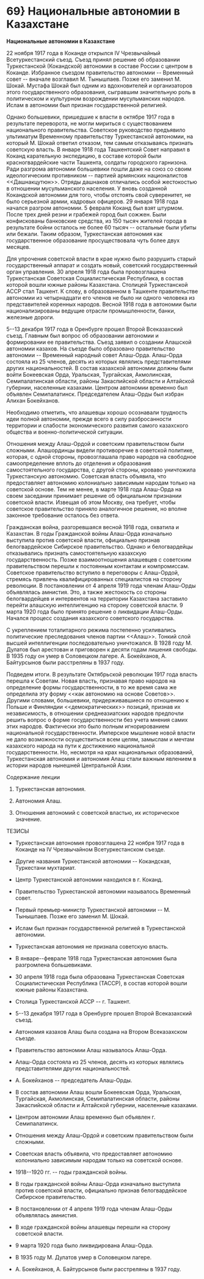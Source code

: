 # 69} Национальные автономии в Казахстане

**Национальные автономии в Казахстане**

22 ноября 1917 года в Коканде открылся IV Чрезвычайный Всетуркестанский съезд. Съезд принял решение об образовании Туркестанской (Кокандской) автономии в составе России с центром в Коканде. Избранное съездом правительство автономии -- Временный совет -- вначале возглавил М. Тынышпаев. Позже его заменил М. Шокай. Мустафа Шокай был одним из вдохновителей и организаторов этого государственного образования, сыгравшим значительную роль в политическом и культурном возрождении мусульманских народов. Ислам в автономии был признан государственной религией.

Однако большевики, пришедшие к власти в октябре 1917 года в результате переворота, не могли мириться с существованием национального правительства. Советское руководство предъявило ультиматум Временному правительству Туркестанской автономии, на который М. Шокай ответил отказом, тем самым отказываясь признать советскую власть. В январе 1918 года Ташкентский Совет направил в Коканд карательную экспедицию, в составе которой были красногвардейские части Ташкента, солдаты городского гарнизона. Ради разгрома автономии большевики пошли даже на союз со своим идеологическим противником -- партией армянских националистов \<\<Дашнакцутюн\>\>. Отряды дашнаков отличались особой жестокостью в отношении мусульманского населения. У вновь созданной Кокандской автономии для того, чтобы отстоять свой суверенитет, не было серьезной армии, кадровых офицеров. 29 января 1918 года начался разгром автономии. 5 февраля Коканд был взят штурмом. После трех дней резни и грабежей город был сожжен. Были конфискованы банковские средства, из 150 тысяч жителей города в результате бойни осталось не более 60 тысяч -- остальные были убиты или бежали. Таким образом, Туркестанская автономия как государственное образование просуществовала чуть более двух месяцев.

Для упрочения советской власти в крае нужно было разрушить старый государственный аппарат и создать новый, советский государственный орган управления. 30 апреля 1918 года была провозглашена Туркестанская Советская Социалистическая Республика, в состав которой вошли южные районы Казахстана. Столицей Туркестанской АССР стал Ташкент. К слову, в образованном в Ташкенте правительстве автономии из четырнадцати его членов не было ни одного человека из представителей коренных народов. Весной 1918 года в автономии были национализированы ведущие отрасли промышленности, банки, железные дороги.

5--13 декабря 1917 года в Оренбурге прошел Второй Всеказахский съезд. Главным был вопрос об образовании автономии и формировании ее правительства. Съезд заявил о создании Алашской автономии казахов. На съезде было образовано правительство автономии -- Временный народный совет Алаш-Орда. Алаш-Орда состояла из 25 членов, десять из которых являлись представителями других национальностей. В состав казахской автономии должны были войти Бокеевская Орда, Уральская, Тургайская, Акмолинская, Семипалатинская области, районы Закаспийской области и Алтайской губернии, населенные казахами. Центром автономии временно был объявлен Семипалатинск. Председателем Алаш-Орды был избран Алихан Бокейханов.

Необходимо отметить, что алашевцы хорошо осознавали трудность идеи полной автономии, прежде всего в силу разбросанности территории и слабости экономического развития самого казахского общества и военно-политической ситуации.

Отношения между Алаш-Ордой и советским правительством были сложными. Алашординцы видели противоречие в советской политике, которая, с одной стороны, провозглашала право народов на свободное самоопределение вплоть до отделения и образования самостоятельного государства, с другой стороны, кроваво уничтожила Туркестанскую автономию. Советская власть объявила, что предоставляет автономию колониально зависимым народам только на советской основе. Тем не менее, в марте 1918 года Алаш-Орда на своем заседании принимает решение об официальном признании советской власти. Извещая об этом Москву, она требует, чтобы советское правительство приняло аналогичное решение, но вполне законное требование осталось без ответа.

Гражданская война, разгоревшаяся весной 1918 года, охватила и Казахстан. В годы Гражданской войны Алаш-Орда изначально выступила против советской власти, официально признав белогвардейское Сибирское правительство. Однако и белогвардейцы отказывались признать самостоятельную казахскую государственность. Позже взаимоотношения алашевцев с советским правительством перешли к постоянным контактам и компромиссам. Советское правительство вступило в переговоры с Алаш-Ордой, стремясь привлечь квалифицированных специалистов на сторону революции. В постановлении от 4 апреля 1919 года членам Алаш-Орды объявлялась амнистия. Это, а также жестокость со стороны белогвардейцев и интервентов на территории Казахстана заставило перейти алашскую интеллигенцию на сторону советской власти. 9 марта 1920 года было принято решение о ликвидации Алаш-Орды. Начался процесс создания казахского советского государства.

С укреплением тоталитарного режима постепенно усиливались политические преследования членов партии \<\<Алаш\>\>. Тонкий слой высшей интеллигенции последовательно уничтожался. В 1928 году М. Дулатов был арестован и приговорен к десяти годам лишения свободы. В 1935 году он умер в Соловецком лагере. А. Бокейханов, А. Байтурсынов были расстреляны в 1937 году.

Подведем итоги. В результате Октябрьской революции 1917 года власть перешла к Советам. Новая власть, признавая право народов на определение формы государственности, в то же время сама же определила эту форму \<\<как автономию на основе Советов\>\>. Другими словами, большевики, придерживавшиеся по отношению к Польше и Финляндии \<\<демократических\>\> позиций, признав их независимость, в отношении среднеазиатских народов предпочли решить вопрос о форме государственности без учета мнения самих этих народов. Фактически это было полным игнорированием национальной государственности. Имперское мышление новой власти не дало возможности осуществиться всем целям, замыслам и мечтам казахского народа на пути к достижению национальной государственности. Но, несмотря на крах национальных образований, Туркестанская автономия и автономия Алаш стали важным явлением в истории народов нынешней Центральной Азии.

Содержание лекции

1. Туркестанская автономия.

2. Автономия Алаш.

3. Отношения автономий с советской властью, их историческое значение.

ТЕЗИСЫ

* Туркестанская автономия провозглашена 22 ноября 1917 года в Коканде на IV Чрезвычайном Всетуркестанском съезде.

* Другие названия Туркестанской автономии -- Кокандская, Туркестани мухтариат.

* Центр Туркестанской автономии находился в г. Коканд.

* Правительство Туркестанской автономии называлось Временный совет.

* Первый премьер-министр Туркестанской автономии -- М. Тынышпаев. Позже его заменил М. Шокай.

* Ислам был признан государственной религией в Туркестанской автономии.

* Туркестанская автономия не признала советскую власть.

* В январе--феврале 1918 года Туркестанская автономия была разгромлена большевиками.

* 30 апреля 1918 года была образована Туркестанская Советская Социалистическая Республика (ТАССР), в состав которой вошли южные районы Казахстана.

* Столица Туркестанской АССР -- г. Ташкент.

* 5--13 декабря 1917 года в Оренбурге прошел Второй Всеказахский съезд.

* Автономия казахов Алаш была создана на Втором Всеказахском съезде.

* Правительство автономии Алаш называлось Алаш-Орда.

* Алаш-Орда состояла из 25 членов, десять из которых являлись представителями других национальностей.

* А. Бокейханов -- председатель Алаш-Орды.

* В состав автономии Алаш вошли Бокеевская Орда, Уральская, Тургайская, Акмолинская, Семипалатинская области, районы Закаспийской области и Алтайской губернии, населенные казахами.

* Центром автономии Алаш временно был объявлен г. Семипалатинск.

* Отношения между Алаш-Ордой и советским правительством были сложными.

* Советская власть объявила, что предоставляет автономию колониально зависимым народам только на советской основе.

* 1918--1920 гг. -- годы гражданской войны.

* В годы гражданской войны Алаш-Орда изначально выступила против советской власти, официально признав белогвардейское Сибирское правительство.

* В постановлении от 4 апреля 1919 года членам Алаш-Орды объявлялась амнистия.

* В ходе гражданской войны алашевцы перешли на сторону советской власти.

* 9 марта 1920 года было ликвидирована Алаш-Орда.

* В 1935 году М. Дулатов умер в Соловецком лагере.

* А. Бокейханов, А. Байтурсынов были расстреляны в 1937 году.

